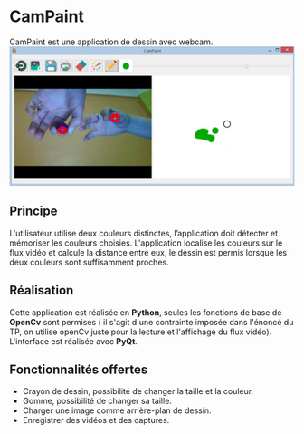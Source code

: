 # CamPaint
CamPaint est une application de dessin avec webcam.
![screenshopt](images/Capture.PNG)
## Principe
L'utilisateur utilise deux couleurs distinctes, l’application doit détecter et mémoriser les couleurs choisies.
L'application localise les couleurs sur le flux vidéo et calcule la distance entre eux, le dessin est permis lorsque les deux couleurs sont suffisamment proches.
## Réalisation
Cette application est réalisée en **Python**, seules les fonctions de base de **OpenCv** sont permises ( il s'agit d'une contrainte imposée dans l'énoncé du TP, on utilise openCv juste pour la lecture et l'affichage du flux vidéo). L'interface est réalisée avec **PyQt**.
## Fonctionnalités offertes
- Crayon de dessin, possibilité de changer la taille et la couleur.
- Gomme, possibilité de changer sa taille.
- Charger une image comme arrière-plan de dessin.
- Enregistrer des vidéos et des captures.
